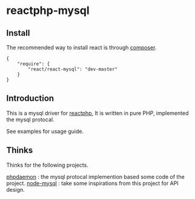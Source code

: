 reactphp-mysql
===============

## Install

The recommended way to install react is through [composer](http://getcomposer.org).

```
{
    "require": {
        "react/react-mysql": "dev-master"
    }
}
```

## Introduction	

This is a mysql driver for [reactphp](https://github.com/reactphp/react), It is written 
in pure PHP, implemented the mysql protocal.

See examples for usage guide.

## Thinks

Thinks for the following projects.

[phpdaemon](https://github.com/kakserpom/phpdaemon) : the mysql protocal implemention based some code of the project.
[node-mysql](https://raw.github.com/felixge/node-mysql) : take some inspirations from this project for API design.

